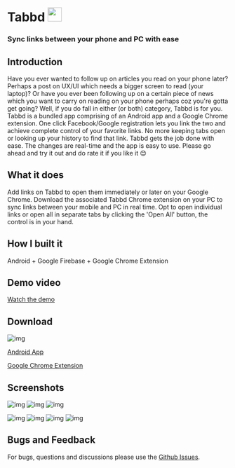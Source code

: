 # Tabbd <img src="https://akshaysadarangani.com/Tabbd/Logo.png" width="32" height="32">

### Sync links between your phone and PC with ease

## Introduction
Have you ever wanted to follow up on articles you read on your phone later? Perhaps a post on UX/UI which needs a bigger screen to read (your laptop)? Or have you ever been following up on a certain piece of news which you want to carry on reading on your phone perhaps coz you're gotta get going? Well, if you do fall in either (or both) category, Tabbd is for you. Tabbd is a bundled app comprising of an Android app and a Google Chrome extension. One click Facebook/Google registration lets you link the two and achieve complete control of your favorite links. No more keeping tabs open or looking up your history to find that link. Tabbd gets the job done with ease. The changes are real-time and the app is easy to use. 
Please go ahead and try it out and do rate it if you like it 😊

## What it does
Add links on Tabbd to open them immediately or later on your Google Chrome. Download the associated Tabbd Chrome extension on your PC to sync links between your mobile and PC in real time. Opt to open individual links or open all in separate tabs by clicking the 'Open All' button, the control is in your hand.

## How I built it
Android + Google Firebase + Google Chrome Extension

## Demo video
[Watch the demo](https://youtu.be/OSnnOfw9TIU)

## Download
![img](Screenshots/Download.png)

[Android App](https://play.google.com/store/apps/details?id=com.akshaysadarangani.tabbd&hl=en)

[Google Chrome Extension](https://chrome.google.com/webstore/detail/tabbd/ihlgondhganfhackipognhhibiccgfpc?hl=en-US)

## Screenshots
![img](Screenshots/S8_Add.png)
![img](Screenshots/S8_Share.png)
![img](Screenshots/S8_Offline.png)

![img](Screenshots/Screenshot%201.png)
![img](Screenshots/Screenshot%202.png)
![img](Screenshots/Screenshot%203.png)
![img](Screenshots/Screenshot%204.png)

## Bugs and Feedback
For bugs, questions and discussions please use the [Github Issues](https://github.com/aksh4y/Tabbd/issues).

